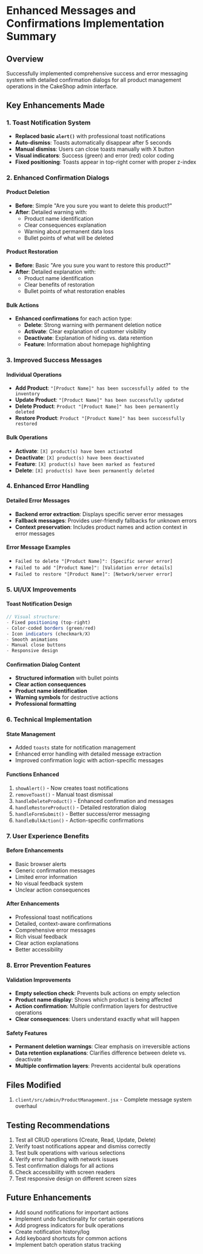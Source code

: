 # Enhanced Messages and Confirmations Implementation Summary

## Overview
Successfully implemented comprehensive success and error messaging system with detailed confirmation dialogs for all product management operations in the CakeShop admin interface.

## Key Enhancements Made

### 1. Toast Notification System
- **Replaced basic `alert()`** with professional toast notifications
- **Auto-dismiss**: Toasts automatically disappear after 5 seconds
- **Manual dismiss**: Users can close toasts manually with X button
- **Visual indicators**: Success (green) and error (red) color coding
- **Fixed positioning**: Toasts appear in top-right corner with proper z-index

### 2. Enhanced Confirmation Dialogs

#### Product Deletion
- **Before**: Simple "Are you sure you want to delete this product?"
- **After**: Detailed warning with:
  - Product name identification
  - Clear consequences explanation
  - Warning about permanent data loss
  - Bullet points of what will be deleted

#### Product Restoration
- **Before**: Basic "Are you sure you want to restore this product?"
- **After**: Detailed explanation with:
  - Product name identification
  - Clear benefits of restoration
  - Bullet points of what restoration enables

#### Bulk Actions
- **Enhanced confirmations** for each action type:
  - **Delete**: Strong warning with permanent deletion notice
  - **Activate**: Clear explanation of customer visibility
  - **Deactivate**: Explanation of hiding vs. data retention
  - **Feature**: Information about homepage highlighting

### 3. Improved Success Messages

#### Individual Operations
- **Add Product**: `"[Product Name]" has been successfully added to the inventory`
- **Update Product**: `"[Product Name]" has been successfully updated`
- **Delete Product**: `Product "[Product Name]" has been permanently deleted`
- **Restore Product**: `Product "[Product Name]" has been successfully restored`

#### Bulk Operations
- **Activate**: `[X] product(s) have been activated`
- **Deactivate**: `[X] product(s) have been deactivated`
- **Feature**: `[X] product(s) have been marked as featured`
- **Delete**: `[X] product(s) have been permanently deleted`

### 4. Enhanced Error Handling

#### Detailed Error Messages
- **Backend error extraction**: Displays specific server error messages
- **Fallback messages**: Provides user-friendly fallbacks for unknown errors
- **Context preservation**: Includes product names and action context in error messages

#### Error Message Examples
- `Failed to delete "[Product Name]": [Specific server error]`
- `Failed to add "[Product Name]": [Validation error details]`
- `Failed to restore "[Product Name]": [Network/server error]`

### 5. UI/UX Improvements

#### Toast Notification Design
```javascript
// Visual structure:
- Fixed positioning (top-right)
- Color-coded borders (green/red)
- Icon indicators (checkmark/X)
- Smooth animations
- Manual close buttons
- Responsive design
```

#### Confirmation Dialog Content
- **Structured information** with bullet points
- **Clear action consequences**
- **Product name identification**
- **Warning symbols** for destructive actions
- **Professional formatting**

### 6. Technical Implementation

#### State Management
- Added `toasts` state for notification management
- Enhanced error handling with detailed message extraction
- Improved confirmation logic with action-specific messages

#### Functions Enhanced
1. `showAlert()` - Now creates toast notifications
2. `removeToast()` - Manual toast dismissal
3. `handleDeleteProduct()` - Enhanced confirmation and messages
4. `handleRestoreProduct()` - Detailed restoration dialog
5. `handleFormSubmit()` - Better success/error messaging
6. `handleBulkAction()` - Action-specific confirmations

### 7. User Experience Benefits

#### Before Enhancements
- Basic browser alerts
- Generic confirmation messages
- Limited error information
- No visual feedback system
- Unclear action consequences

#### After Enhancements
- Professional toast notifications
- Detailed, context-aware confirmations
- Comprehensive error messages
- Rich visual feedback
- Clear action explanations
- Better accessibility

### 8. Error Prevention Features

#### Validation Improvements
- **Empty selection check**: Prevents bulk actions on empty selection
- **Product name display**: Shows which product is being affected
- **Action confirmation**: Multiple confirmation layers for destructive operations
- **Clear consequences**: Users understand exactly what will happen

#### Safety Features
- **Permanent deletion warnings**: Clear emphasis on irreversible actions
- **Data retention explanations**: Clarifies difference between delete vs. deactivate
- **Multiple confirmation layers**: Prevents accidental bulk operations

## Files Modified
1. `client/src/admin/ProductManagement.jsx` - Complete message system overhaul

## Testing Recommendations
1. Test all CRUD operations (Create, Read, Update, Delete)
2. Verify toast notifications appear and dismiss correctly
3. Test bulk operations with various selections
4. Verify error handling with network issues
5. Test confirmation dialogs for all actions
6. Check accessibility with screen readers
7. Test responsive design on different screen sizes

## Future Enhancements
- Add sound notifications for important actions
- Implement undo functionality for certain operations
- Add progress indicators for bulk operations
- Create notification history/log
- Add keyboard shortcuts for common actions
- Implement batch operation status tracking
